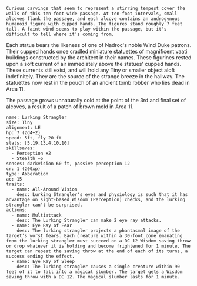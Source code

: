 
```
Curious carvings that seem to represent a stirring tempest cover the walls of this ten-foot-wide passage. At ten-foot intervals, small alcoves flank the passage, and each alcove contains an androgynous humanoid figure with cupped hands. The figures stand roughly 7 feet tall. A faint wind seems to play within the passage, but it's difficult to tell where it's coming from.
```

Each statue bears the likeness of one of Nadroc's noble Wind Duke patrons. Their cupped hands once cradled miniature statuettes of magnificent vaati buildings constructed by the architect in their names. These figurines rested upon a soft current of air immediately above the statues' cupped hands. These currents still exist, and will hold any Tiny or smaller object aloft indefinitely. They are the source of the strange breeze in the hallway. The statuettes now rest in the pouch of an ancient tomb robber who lies dead in Area 11.

The passage grows unnaturally cold at the point of the 3rd and final set of alcoves, a result of a patch of brown mold in Area 11.

```statblock
name: Lurking Strangler
size: Tiny
alignment: LE
hp: 7 (2d4+2)
speed: 5ft, fly 20 ft
stats: [5,19,13,4,10,10]
skillsaves:
  - Perception +2
  - Stealth +6
senses: darkvision 60 ft, passive perception 12
cr: 1 (200xp)
type: Abberation
ac: 15
traits:
  - name: All-Around Vision
    desc: Lurking Strangler's eyes and physiology is such that it has advantage on sight-based Wisdom (Perception) checks, and the lurking strangler can't be surprised.
actions:
  - name: Multiattack
    desc: The Lurking Strangler can make 2 eye ray attacks.
  - name: Eye Ray of Fear
    desc: The lurking strangler projects a phantasmal image of the target’s worst fears. Each creature within a 30-foot cone emanating from the lurking strangler must succeed on a DC 12 Wisdom saving throw or drop whatever it is holding and become frightened for 1 minute. The target can repeat the saving throw at the end of each of its turns, a success ending the effect.
  - name: Eye Ray of Sleep
    desc: The lurking strangler causes a single creature within 90 feet of it to fall into a magical slumber. The target gets a Wisdom saving throw with a DC 12. The magical slumber lasts for 1 minute.
```